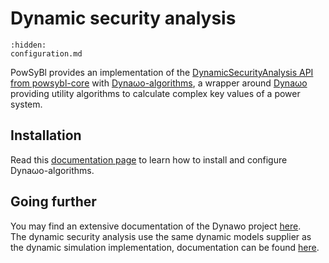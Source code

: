 # Dynamic security analysis

```{toctree}
:hidden:
configuration.md
```

PowSyBl provides an implementation of the [DynamicSecurityAnalysis API from powsybl-core](inv:powsyblcore:*:*#simulation/dynamic_security/index) with [Dynaωo-algorithms](https://dynawo.github.io/about/dynalgo), a wrapper around [Dynaωo](https://dynawo.github.io) providing utility algorithms to calculate complex key values of a power system.

## Installation

Read this [documentation page](https://dynawo.github.io/install/dynalgo) to learn how to install and configure Dynaωo-algorithms.

## Going further

You may find an extensive documentation of the Dynawo project [here](https://github.com/dynawo/dynawo/releases/latest/download/DynawoDocumentation.pdf).  
The dynamic security analysis use the same dynamic models supplier as the dynamic simulation implementation, documentation can be found [here](../dynamic_simulation/dynamic-models-mapping).

